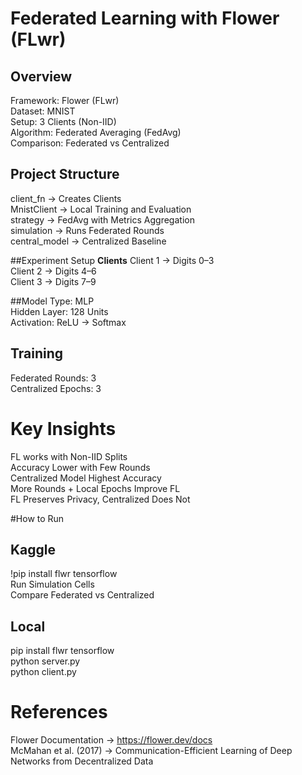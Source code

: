 # Federated Learning with Flower (FLwr)

## Overview
Framework: Flower (FLwr)  
Dataset: MNIST  
Setup: 3 Clients (Non-IID)  
Algorithm: Federated Averaging (FedAvg)  
Comparison: Federated vs Centralized  

## Project Structure
client_fn → Creates Clients  
MnistClient → Local Training and Evaluation  
strategy → FedAvg with Metrics Aggregation  
simulation → Runs Federated Rounds  
central_model → Centralized Baseline  

##Experiment Setup
**Clients**
Client 1 → Digits 0–3  
Client 2 → Digits 4–6  
Client 3 → Digits 7–9  

##Model
Type: MLP  
Hidden Layer: 128 Units  
Activation: ReLU → Softmax  

## Training
Federated Rounds: 3  
Centralized Epochs: 3  


# Key Insights
FL works with Non-IID Splits  
Accuracy Lower with Few Rounds  
Centralized Model Highest Accuracy  
More Rounds + Local Epochs Improve FL  
FL Preserves Privacy, Centralized Does Not  

#How to Run
## Kaggle
!pip install flwr tensorflow  
Run Simulation Cells  
Compare Federated vs Centralized  

## Local
pip install flwr tensorflow  
python server.py  
python client.py  

# References
Flower Documentation → https://flower.dev/docs  
McMahan et al. (2017) → Communication-Efficient Learning of Deep Networks from Decentralized Data  
